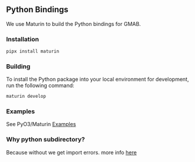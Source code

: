 ## Python Bindings

We use Maturin to build the Python bindings for GMAB.

### Installation

```bash
pipx install maturin
```

### Building
To install the Python package into your local environment for development, run the following command:

```bash
maturin develop
```

### Examples
See PyO3/Maturin [Examples](https://github.com/PyO3/maturin?tab=readme-ov-file#examples)

### Why python subdirectory?
Because without we get import errors. more info [here](https://www.maturin.rs/project_layout#mixed-rustpython-project)
